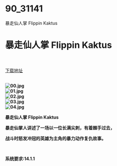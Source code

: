 # 90_31141
暴走仙人掌 Flippin Kaktus
# 暴走仙人掌 Flippin Kaktus
 <br/></br>
[下载地址](https://www.switch520.cc/article/31141 "下载地址")
<br/></br>

<p><strong><img title="00.jpg" src="https://www.switch520.cc/muke_img/2022_05_12_74157c5f02fa8.jpg" alt="00.jpg"></strong><br>
<strong><img title="01.jpg" src="https://www.switch520.cc/muke_img/2022_05_12_15ccc9eebdbd7.jpg" alt="01.jpg"></strong><br>
<strong><img title="02.jpg" src="https://www.switch520.cc/muke_img/2022_05_12_45803faae4091.jpg" alt="02.jpg"></strong><br>
<strong><img title="03.jpg" src="https://www.switch520.cc/muke_img/2022_05_12_3c19d5d252d9d.jpg" alt="03.jpg"></strong><br>
<strong><img title="04.jpg" src="https://www.switch520.cc/muke_img/2022_05_12_b85fe636774f9.jpg" alt="04.jpg">&nbsp;</strong></p>
<p><strong>暴走仙人掌 Flippin Kaktus</strong></p>
<p><strong>暴走仙掌人讲述了一场以一位长满尖刺，有着棘手过去，</strong></p>
<p><strong>战斗时怒发冲冠的英雄为主角的暴力动作复仇故事。</strong></p>
<p>&nbsp;</p>
<p><strong>系统要求:14.1.1</strong></p>



<div id="gtx-trans" style="position: absolute; left: -12px; top: 1704px;">
<div class="gtx-trans-icon"></div>
</div>
<p></p> 
